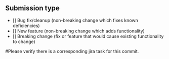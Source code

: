 ## Submission type
<!--- Issue Type -->
- [] Bug fix/cleanup (non-breaking change which fixes known deficiencies)
- [] New feature (non-breaking change which adds functionality)
- [] Breaking change (fix or feature that would cause existing functionality to change)

#Please verify there is a corresponding jira task for this commit. 
